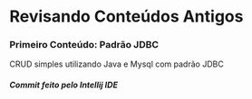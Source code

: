 <h1> Revisando Conteúdos Antigos </h1>

<h3> Primeiro Conteúdo: Padrão JDBC </h3>

CRUD simples utilizando Java e Mysql com padrão JDBC

<h5> Commit feito pelo Intellij IDE </h5>
